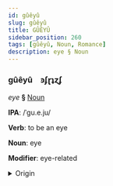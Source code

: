 ```yaml
---
id: gûêyû
slug: gûêyû
title: GÛÊYÛ
sidebar_position: 260
tags: [gûêyû, Noun, Romance]
description: eye § Noun
---
```


### gûêyû&emsp;<span kind="abugida">ꜿʄɽʇɀʄ</span>

*eye* **§** [Noun](../../tags/Noun)

**IPA**: /ˈgu.e.ju/

**Verb**: to be an eye

**Noun**: eye

**Modifier**: eye-related

<details>
    <summary>Origin</summary>
    Asturian güeyu [ˈɡwe.ʝu]<br/>
    <em>Romance Language Family</em>
</details>